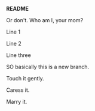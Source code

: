 **README**

Or don't. Who am I, your mom?

Line 1

Line 2

Line three

SO basically this is a new branch.

Touch it gently. 

Caress it.

Marry it.
